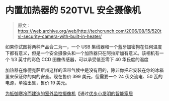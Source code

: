 # 内置加热器的 520TVL 安全摄像机

> 原文：<https://web.archive.org/web/http://techcrunch.com/2006/08/15/520tvl-security-camera-with-built-in-heater/>

如果你试图将两种产品合二为一，一个 USB 集线器和一个蓝牙加密狗在任何温度下都有意义，但是一个安全摄像头和一个加热器只在阿拉斯加有意义。该相机有一个 1/3 英寸的彩色 CCD 图像传感器，可以承受低至零下 40 华氏度的温度

加热器在像德克萨斯州这样的温带气候中是没有用的，除非你把它安装在你的冰箱里来保证你的肉的安全。现在售价 399 美元，但需要一个 24 伏交流电、50 瓦的电源，单独出售，售价 19 美元。

[为抵御寒冷而建造的室外监控摄像机](https://web.archive.org/web/20150806222552/http://www.smarthome.com/7661a.html)【通过[优步小发明的智能家居](https://web.archive.org/web/20150806222552/http://www.ubergizmo.com/15/archives/2006/08/520tvl_color_camera_with_heater.html)